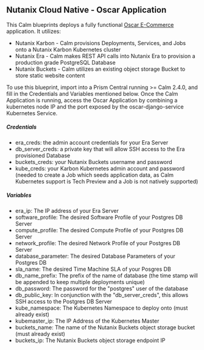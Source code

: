 ## Nutanix Cloud Native - Oscar Application
This Calm blueprints deploys a fully functional [Oscar E-Commerce](http://oscarcommerce.com/) application.  It utilizes:
* Nutanix Karbon - Calm provisions Deployments, Services, and Jobs onto a Nutanix Karbon Kubernetes cluster
* Nutanix Era - Calm makes REST API calls into Nutanix Era to provision a production grade PostgreSQL Database
* Nutanix Buckets - Calm utilizes an existing object storage Bucket to store static website content

To use this blueprint, import into a Prism Central running >= Calm 2.4.0, and fill in the Credentials and Variables mentioned below.  Once the Calm Application is running, access the Oscar Application by combining a kubernetes node IP and the port exposed by the oscar-django-service Kubernetes Service.

##### Credentials
* era_creds: the admin account credentials for your Era Server
* db_server_creds: a private key that will allow SSH access to the Era provisioned Database
* buckets_creds: your Nutanix Buckets username and password
* kube_creds: your Karbon Kubernetes admin account and password (needed to create a Job which seeds application data, as Calm Kubernetes support is Tech Preview and a Job is not natively supported)

##### Variables
* era_ip: The IP address of your Era Server
* software_profile: The desired Software Profile of your Postgres DB Server
* compute_profile: The desired Compute Profile of your Postgres DB Server
* network_profile: The desired Network Profile of your Postgres DB Server
* database_parameter: The desired Database Parameters of your Postgres DB
* sla_name: The desired Time Machine SLA of your Posgres DB
* db_name_prefix: The prefix of the name of database (the time stamp will be appended to keep multiple deployments unique)
* db_password: The password for the "postgres" user of the database
* db_public_key: In conjunction with the "db_server_creds", this allows SSH access to the Postgres DB Server
* kube_namespace: The Kubernetes Namespace to deploy onto (must already exist)
* kubemaster_ip: The IP Address of the Kubernetes Master
* buckets_name: The name of the Nutanix Buckets object storage bucket (must already exist)
* buckets_ip: The Nutanix Buckets object storage endpoint IP
